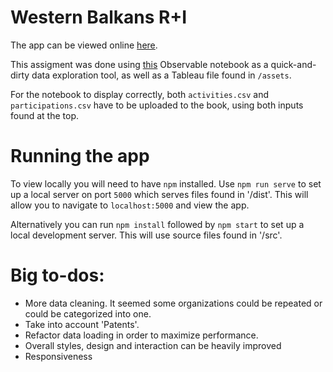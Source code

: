 # Western Balkans R+I

The app can be viewed online [here](http://juanfelipegomez.com/balkans/).

This assigment was done using [this](https://observablehq.com/@jfcali/exploration) Observable notebook as a quick-and-dirty data exploration tool, as well as a Tableau file found in `/assets`.

For the notebook to display correctly, both `activities.csv` and `participations.csv` have to be uploaded to the book, using both inputs found at the top.

# Running the app

To view locally you will need to have `npm` installed. Use `npm run serve` to set up a local server on port `5000` which serves files found in '/dist'. This will allow you to navigate to `localhost:5000` and view the app.

Alternatively you can run `npm install` followed by `npm start` to set up a local development server. This will use source files found in '/src'.

# Big to-dos:

- More data cleaning. It seemed some organizations could be repeated or could be categorized into one.
- Take into account 'Patents'.
- Refactor data loading in order to maximize performance.
- Overall styles, design and interaction can be heavily improved
- Responsiveness

